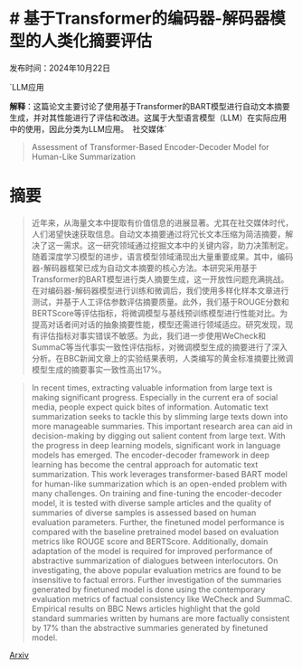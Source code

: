 # # 基于Transformer的编码器-解码器模型的人类化摘要评估

发布时间：2024年10月22日

`LLM应用

**解释**：这篇论文主要讨论了使用基于Transformer的BART模型进行自动文本摘要生成，并对其性能进行了评估和改进。这属于大型语言模型（LLM）在实际应用中的使用，因此分类为LLM应用。` `社交媒体`

> Assessment of Transformer-Based Encoder-Decoder Model for Human-Like Summarization

# 摘要

> 近年来，从海量文本中提取有价值信息的进展显著。尤其在社交媒体时代，人们渴望快速获取信息。自动文本摘要通过将冗长文本压缩为简洁摘要，解决了这一需求。这一研究领域通过挖掘文本中的关键内容，助力决策制定。随着深度学习模型的进步，语言模型领域涌现出大量重要成果。其中，编码器-解码器框架已成为自动文本摘要的核心方法。本研究采用基于Transformer的BART模型进行类人摘要生成，这一开放性问题充满挑战。在对编码器-解码器模型进行训练和微调后，我们使用多样化样本文章进行测试，并基于人工评估参数评估摘要质量。此外，我们基于ROUGE分数和BERTScore等评估指标，将微调模型与基线预训练模型进行性能对比。为提高对话者间对话的抽象摘要性能，模型还需进行领域适应。研究发现，现有评估指标对事实错误不敏感。为此，我们进一步使用WeCheck和SummaC等当代事实一致性评估指标，对微调模型生成的摘要进行了深入分析。在BBC新闻文章上的实验结果表明，人类编写的黄金标准摘要比微调模型生成的摘要事实一致性高出17%。

> In recent times, extracting valuable information from large text is making significant progress. Especially in the current era of social media, people expect quick bites of information. Automatic text summarization seeks to tackle this by slimming large texts down into more manageable summaries. This important research area can aid in decision-making by digging out salient content from large text. With the progress in deep learning models, significant work in language models has emerged. The encoder-decoder framework in deep learning has become the central approach for automatic text summarization. This work leverages transformer-based BART model for human-like summarization which is an open-ended problem with many challenges. On training and fine-tuning the encoder-decoder model, it is tested with diverse sample articles and the quality of summaries of diverse samples is assessed based on human evaluation parameters. Further, the finetuned model performance is compared with the baseline pretrained model based on evaluation metrics like ROUGE score and BERTScore. Additionally, domain adaptation of the model is required for improved performance of abstractive summarization of dialogues between interlocutors. On investigating, the above popular evaluation metrics are found to be insensitive to factual errors. Further investigation of the summaries generated by finetuned model is done using the contemporary evaluation metrics of factual consistency like WeCheck and SummaC. Empirical results on BBC News articles highlight that the gold standard summaries written by humans are more factually consistent by 17% than the abstractive summaries generated by finetuned model.

[Arxiv](https://arxiv.org/abs/2410.16842)
